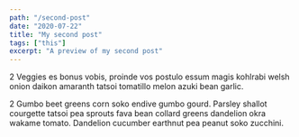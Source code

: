 ```yaml
---
path: "/second-post"
date: "2020-07-22"
title: "My second post"
tags: ["this"]
excerpt: "A preview of my second post"
---
```


2 Veggies es bonus vobis, proinde vos postulo essum magis kohlrabi welsh onion daikon amaranth tatsoi tomatillo melon azuki bean garlic.

2 Gumbo beet greens corn soko endive gumbo gourd. Parsley shallot courgette tatsoi pea sprouts fava bean collard greens dandelion okra wakame tomato. Dandelion cucumber earthnut pea peanut soko zucchini.